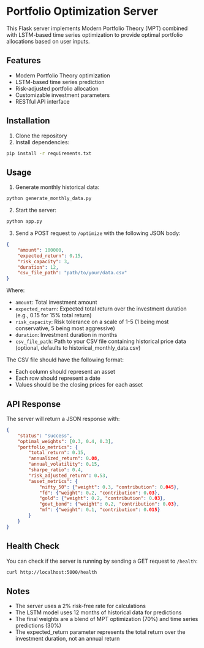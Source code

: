 # Portfolio Optimization Server

This Flask server implements Modern Portfolio Theory (MPT) combined with LSTM-based time series optimization to provide optimal portfolio allocations based on user inputs.

## Features

- Modern Portfolio Theory optimization
- LSTM-based time series prediction
- Risk-adjusted portfolio allocation
- Customizable investment parameters
- RESTful API interface

## Installation

1. Clone the repository
2. Install dependencies:
```bash
pip install -r requirements.txt
```

## Usage

1. Generate monthly historical data:
```bash
python generate_monthly_data.py
```

2. Start the server:
```bash
python app.py
```

3. Send a POST request to `/optimize` with the following JSON body:
```json
{
    "amount": 100000,
    "expected_return": 0.15,
    "risk_capacity": 3,
    "duration": 12,
    "csv_file_path": "path/to/your/data.csv"
}
```

Where:
- `amount`: Total investment amount
- `expected_return`: Expected total return over the investment duration (e.g., 0.15 for 15% total return)
- `risk_capacity`: Risk tolerance on a scale of 1-5 (1 being most conservative, 5 being most aggressive)
- `duration`: Investment duration in months
- `csv_file_path`: Path to your CSV file containing historical price data (optional, defaults to historical_monthly_data.csv)

The CSV file should have the following format:
- Each column should represent an asset
- Each row should represent a date
- Values should be the closing prices for each asset

## API Response

The server will return a JSON response with:
```json
{
    "status": "success",
    "optimal_weights": [0.3, 0.4, 0.3],
    "portfolio_metrics": {
        "total_return": 0.15,
        "annualized_return": 0.08,
        "annual_volatility": 0.15,
        "sharpe_ratio": 0.4,
        "risk_adjusted_return": 0.53,
        "asset_metrics": {
            "nifty_50": {"weight": 0.3, "contribution": 0.045},
            "fd": {"weight": 0.2, "contribution": 0.03},
            "gold": {"weight": 0.2, "contribution": 0.03},
            "govt_bond": {"weight": 0.2, "contribution": 0.03},
            "mf": {"weight": 0.1, "contribution": 0.015}
        }
    }
}
```

## Health Check

You can check if the server is running by sending a GET request to `/health`:
```bash
curl http://localhost:5000/health
```

## Notes

- The server uses a 2% risk-free rate for calculations
- The LSTM model uses 12 months of historical data for predictions
- The final weights are a blend of MPT optimization (70%) and time series predictions (30%)
- The expected_return parameter represents the total return over the investment duration, not an annual return 